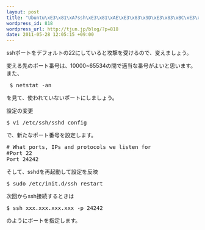 ```yaml
--- 
layout: post
title: "Ubuntu\xE3\x81\xA7ssh\xE3\x81\xAE\xE3\x83\x9D\xE3\x83\xBC\xE3\x83\x88\xE3\x82\x92\xE5\xA4\x89\xE6\x9B\xB4\xE3\x81\x99\xE3\x82\x8B"
wordpress_id: 818
wordpress_url: http://tjun.jp/blog/?p=818
date: 2011-05-28 12:05:15 +09:00
---
```

sshポートをデフォルトの22にしていると攻撃を受けるので、変えましょう。

変える先のポート番号は、10000~65534の間で適当な番号がよいと思います。
また、<pre>
$ netstat -an
</pre>
を見て、使われていないポートにしましょう。

設定の変更
<pre>
$ vi /etc/ssh/sshd_config
</pre>
で、新たなポート番号を設定します。
<pre>
# What ports, IPs and protocols we listen for
#Port 22
Port 24242
</pre>

そして、sshdを再起動して設定を反映
<pre>
$ sudo /etc/init.d/ssh restart</pre>

次回からssh接続するときは
<pre>$ ssh xxx.xxx.xxx.xxx -p 24242</pre>
のようにポートを指定します。
